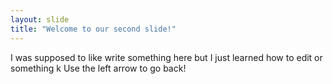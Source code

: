 ```yaml
---
layout: slide
title: "Welcome to our second slide!"
---
```

I was supposed to like write something here but I just learned how to edit or something k
Use the left arrow to go back!
